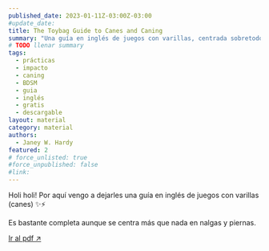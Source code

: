```yaml
---
published_date: 2023-01-11Z-03:00Z-03:00
#update_date:
title: The Toybag Guide to Canes and Caning
summary: "Una guía en inglés de juegos con varillas, centrada sobretodo en nalgas y piernas."
# TODO llenar summary
tags:
  - prácticas
  - impacto
  - caning
  - BDSM
  - guia
  - inglés
  - gratis
  - descargable
layout: material
category: material
authors:
  - Janey W. Hardy
featured: 2
# force_unlisted: true
#force_unpublished: false
#link:
---
```


<script>
  import guia from '$lib/posts/media/toybag-guide-to-canes-and-caning/1.pdf'
</script>

Holi holi! Por aquí vengo a dejarles una guía en inglés de juegos con varillas (canes) ✨⚡️

Es bastante completa aunque se centra más que nada en nalgas y piernas.

<object title="Toybag guide to canes and caning" data={guia} type="application/pdf" width="50rem" height="1000px" alt="pdf">
<a href={guia}>Ir al pdf ↗️</a>
</object>
